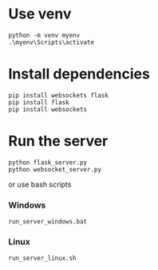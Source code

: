 # Use venv
`python -m venv myenv`  
`.\myenv\Scripts\activate`  

# Install dependencies
`pip install websockets flask`  
`pip install flask`  
`pip install websockets`  

# Run the server
`python flask_server.py`  
`python websocket_server.py`  

or use bash scripts
### Windows  
`run_server_windows.bat`  
### Linux
`run_server_linux.sh`  